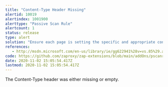 ```yaml
---
title: "Content-Type Header Missing"
alertid: 10019
alertindex: 1001900
alerttype: "Passive Scan Rule"
alertcount: 1
status: release
type: alert
solution: "Ensure each page is setting the specific and appropriate content-type value for the content being delivered."
references:
   - http://msdn.microsoft.com/en-us/library/ie/gg622941%28v=vs.85%29.aspx
code: https://github.com/zaproxy/zap-extensions/blob/main/addOns/pscanrules/src/main/java/org/zaproxy/zap/extension/pscanrules/ContentTypeMissingScanRule.java
date: 2020-11-02 15:05:54.417Z
lastmod: 2020-11-02 15:05:54.417Z
---
```

The Content-Type header was either missing or empty.
